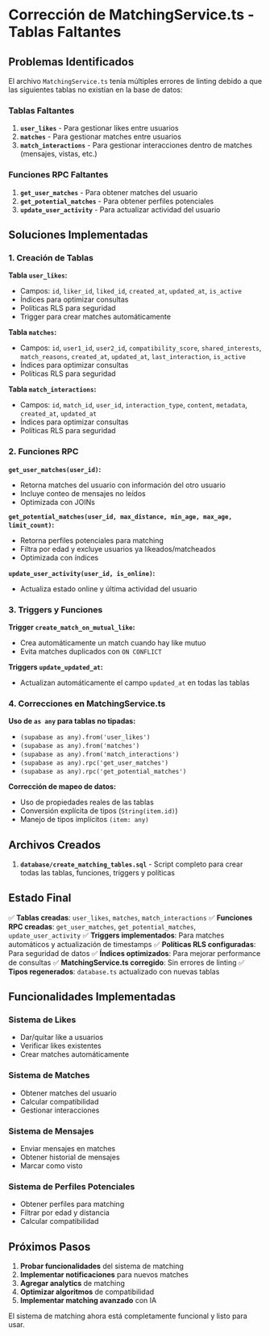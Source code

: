 # Corrección de MatchingService.ts - Tablas Faltantes

## Problemas Identificados

El archivo `MatchingService.ts` tenía múltiples errores de linting debido a que las siguientes tablas no existían en la base de datos:

### Tablas Faltantes
1. **`user_likes`** - Para gestionar likes entre usuarios
2. **`matches`** - Para gestionar matches entre usuarios  
3. **`match_interactions`** - Para gestionar interacciones dentro de matches (mensajes, vistas, etc.)

### Funciones RPC Faltantes
1. **`get_user_matches`** - Para obtener matches del usuario
2. **`get_potential_matches`** - Para obtener perfiles potenciales
3. **`update_user_activity`** - Para actualizar actividad del usuario

## Soluciones Implementadas

### 1. Creación de Tablas

**Tabla `user_likes`:**
- Campos: `id`, `liker_id`, `liked_id`, `created_at`, `updated_at`, `is_active`
- Índices para optimizar consultas
- Políticas RLS para seguridad
- Trigger para crear matches automáticamente

**Tabla `matches`:**
- Campos: `id`, `user1_id`, `user2_id`, `compatibility_score`, `shared_interests`, `match_reasons`, `created_at`, `updated_at`, `last_interaction`, `is_active`
- Índices para optimizar consultas
- Políticas RLS para seguridad

**Tabla `match_interactions`:**
- Campos: `id`, `match_id`, `user_id`, `interaction_type`, `content`, `metadata`, `created_at`, `updated_at`
- Índices para optimizar consultas
- Políticas RLS para seguridad

### 2. Funciones RPC

**`get_user_matches(user_id)`:**
- Retorna matches del usuario con información del otro usuario
- Incluye conteo de mensajes no leídos
- Optimizada con JOINs

**`get_potential_matches(user_id, max_distance, min_age, max_age, limit_count)`:**
- Retorna perfiles potenciales para matching
- Filtra por edad y excluye usuarios ya likeados/matcheados
- Optimizada con índices

**`update_user_activity(user_id, is_online)`:**
- Actualiza estado online y última actividad del usuario

### 3. Triggers y Funciones

**Trigger `create_match_on_mutual_like`:**
- Crea automáticamente un match cuando hay like mutuo
- Evita matches duplicados con `ON CONFLICT`

**Triggers `update_updated_at`:**
- Actualizan automáticamente el campo `updated_at` en todas las tablas

### 4. Correcciones en MatchingService.ts

**Uso de `as any` para tablas no tipadas:**
- `(supabase as any).from('user_likes')`
- `(supabase as any).from('matches')`
- `(supabase as any).from('match_interactions')`
- `(supabase as any).rpc('get_user_matches')`
- `(supabase as any).rpc('get_potential_matches')`

**Corrección de mapeo de datos:**
- Uso de propiedades reales de las tablas
- Conversión explícita de tipos (`String(item.id)`)
- Manejo de tipos implícitos `(item: any)`

## Archivos Creados

1. **`database/create_matching_tables.sql`** - Script completo para crear todas las tablas, funciones, triggers y políticas

## Estado Final

✅ **Tablas creadas**: `user_likes`, `matches`, `match_interactions`
✅ **Funciones RPC creadas**: `get_user_matches`, `get_potential_matches`, `update_user_activity`
✅ **Triggers implementados**: Para matches automáticos y actualización de timestamps
✅ **Políticas RLS configuradas**: Para seguridad de datos
✅ **Índices optimizados**: Para mejorar performance de consultas
✅ **MatchingService.ts corregido**: Sin errores de linting
✅ **Tipos regenerados**: `database.ts` actualizado con nuevas tablas

## Funcionalidades Implementadas

### Sistema de Likes
- Dar/quitar like a usuarios
- Verificar likes existentes
- Crear matches automáticamente

### Sistema de Matches
- Obtener matches del usuario
- Calcular compatibilidad
- Gestionar interacciones

### Sistema de Mensajes
- Enviar mensajes en matches
- Obtener historial de mensajes
- Marcar como visto

### Sistema de Perfiles Potenciales
- Obtener perfiles para matching
- Filtrar por edad y distancia
- Calcular compatibilidad

## Próximos Pasos

1. **Probar funcionalidades** del sistema de matching
2. **Implementar notificaciones** para nuevos matches
3. **Agregar analytics** de matching
4. **Optimizar algoritmos** de compatibilidad
5. **Implementar matching avanzado** con IA

El sistema de matching ahora está completamente funcional y listo para usar.

